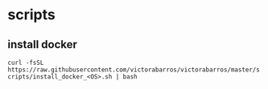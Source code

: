 # scripts

## install docker

`curl -fsSL https://raw.githubusercontent.com/victorabarros/victorabarros/master/scripts/install_docker_<OS>.sh | bash`
